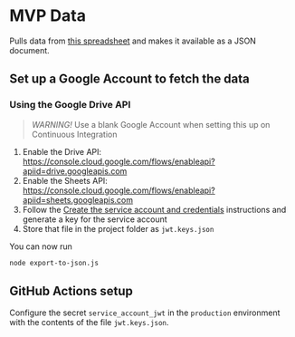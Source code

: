 # MVP Data

Pulls data from
[this spreadsheet](https://docs.google.com/spreadsheets/d/13bCkmgQpBOrVl72sX4_12vwf-blY_3vlN5RAQxyPUY4/)
and makes it available as a JSON document.

## Set up a Google Account to fetch the data

### Using the Google Drive API

> _WARNING!_ Use a blank Google Account when setting this up on Continuous
> Integration

1. Enable the Drive API:
   <https://console.cloud.google.com/flows/enableapi?apiid=drive.googleapis.com>
1. Enable the Sheets API:
   <https://console.cloud.google.com/flows/enableapi?apiid=sheets.googleapis.com>
1. Follow the
   [Create the service account and credentials](https://developers.google.com/admin-sdk/directory/v1/guides/delegation#create_the_service_account_and_credentials)
   instructions and generate a key for the service account
1. Store that file in the project folder as `jwt.keys.json`

You can now run

```bash
node export-to-json.js
```

## GitHub Actions setup

Configure the secret `service_account_jwt` in the `production` environment with
the contents of the file `jwt.keys.json`.
